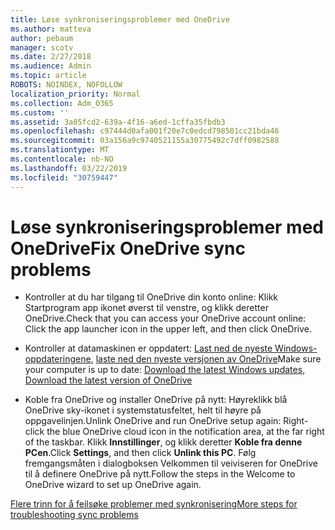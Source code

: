 ```yaml
---
title: Løse synkroniseringsproblemer med OneDrive
ms.author: matteva
author: pebaum
manager: scotv
ms.date: 2/27/2018
ms.audience: Admin
ms.topic: article
ROBOTS: NOINDEX, NOFOLLOW
localization_priority: Normal
ms.collection: Adm_O365
ms.custom: ''
ms.assetid: 3a05fcd2-639a-4f16-a6ed-1cffa35fbdb3
ms.openlocfilehash: c97444d0afa001f20e7c0edcd798501cc21bda46
ms.sourcegitcommit: 03a156a9c9740521155a30775492c7dff0982588
ms.translationtype: MT
ms.contentlocale: nb-NO
ms.lasthandoff: 03/22/2019
ms.locfileid: "30759447"
---
```

# <a name="fix-onedrive-sync-problems"></a><span data-ttu-id="d2c86-102">Løse synkroniseringsproblemer med OneDrive</span><span class="sxs-lookup"><span data-stu-id="d2c86-102">Fix OneDrive sync problems</span></span>

- <span data-ttu-id="d2c86-103">Kontroller at du har tilgang til OneDrive din konto online: Klikk Startprogram app ikonet øverst til venstre, og klikk deretter OneDrive.</span><span class="sxs-lookup"><span data-stu-id="d2c86-103">Check that you can access your OneDrive account online: Click the app launcher icon in the upper left, and then click OneDrive.</span></span>
    
- <span data-ttu-id="d2c86-104">Kontroller at datamaskinen er oppdatert: [Last ned de nyeste Windows-oppdateringene](http://go.microsoft.com/fwlink/p/?LinkId=825773), [laste ned den nyeste versjonen av OneDrive](https://go.microsoft.com/fwlink/p/?linkid=844652)</span><span class="sxs-lookup"><span data-stu-id="d2c86-104">Make sure your computer is up to date: [Download the latest Windows updates](http://go.microsoft.com/fwlink/p/?LinkId=825773), [Download the latest version of OneDrive](https://go.microsoft.com/fwlink/p/?linkid=844652)</span></span>
    
- <span data-ttu-id="d2c86-105">Koble fra OneDrive og installer OneDrive på nytt: Høyreklikk blå OneDrive sky-ikonet i systemstatusfeltet, helt til høyre på oppgavelinjen.</span><span class="sxs-lookup"><span data-stu-id="d2c86-105">Unlink OneDrive and run OneDrive setup again: Right-click the blue OneDrive cloud icon in the notification area, at the far right of the taskbar.</span></span> <span data-ttu-id="d2c86-106">Klikk **Innstillinger**, og klikk deretter **Koble fra denne PCen**.</span><span class="sxs-lookup"><span data-stu-id="d2c86-106">Click **Settings**, and then click **Unlink this PC**.</span></span> <span data-ttu-id="d2c86-107">Følg fremgangsmåten i dialogboksen Velkommen til veiviseren for OneDrive til å definere OneDrive på nytt.</span><span class="sxs-lookup"><span data-stu-id="d2c86-107">Follow the steps in the Welcome to OneDrive wizard to set up OneDrive again.</span></span>
    
[<span data-ttu-id="d2c86-108">Flere trinn for å feilsøke problemer med synkronisering</span><span class="sxs-lookup"><span data-stu-id="d2c86-108">More steps for troubleshooting sync problems</span></span>](https://go.microsoft.com/fwlink/?linkid=866431)
  

